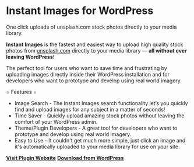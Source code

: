 # Instant Images for WordPress
One click uploads of unsplash.com stock photos directly to your media library. 

**Instant Images** is the fastest and easiest way to upload high quality stock photos from [unsplash.com](http://unsplash.com) directly to your media library — **all without ever leaving WordPress**! 

The perfect tool for users who want to save time and frustrating by uploading images directly inside their WordPress installation and for developers who want to prototype and develop using real world imagery.

= Features =

* Image Search - The Instant Images search functionality let’s you quickly find and upload images for any subject in a matter of seconds!
* Time Saver - Quickly upload amazing stock photos without leaving the comfort of your WordPress admin.
* Theme/Plugin Developers - A great tool for developers who want to prototype and develop using real world imagery.
* Easy to Use - It couldn't get much more simple, just click an image and it's automatically uploaded to your media library for use on your site.

**[Visit Plugin Website](https://connekthq.com/plugins/instant-images/)** 
**[Download from WordPress](https://wordpress.org/plugins/instant-images/)**


